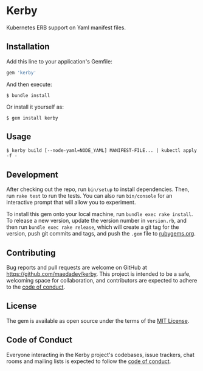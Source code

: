 # Kerby

Kubernetes ERB support on Yaml manifest files.

## Installation

Add this line to your application's Gemfile:

```ruby
gem 'kerby'
```

And then execute:

    $ bundle install

Or install it yourself as:

    $ gem install kerby

## Usage

    $ kerby build [--node-yaml=NODE_YAML] MANIFEST-FILE... | kubectl apply -f -

## Development

After checking out the repo, run `bin/setup` to install dependencies. Then, run `rake test` to run the tests. You can also run `bin/console` for an interactive prompt that will allow you to experiment.

To install this gem onto your local machine, run `bundle exec rake install`. To release a new version, update the version number in `version.rb`, and then run `bundle exec rake release`, which will create a git tag for the version, push git commits and tags, and push the `.gem` file to [rubygems.org](https://rubygems.org).

## Contributing

Bug reports and pull requests are welcome on GitHub at https://github.com/maedadev/kerby. This project is intended to be a safe, welcoming space for collaboration, and contributors are expected to adhere to the [code of conduct](https://github.com/maedadev/kerby/blob/master/CODE_OF_CONDUCT.md).


## License

The gem is available as open source under the terms of the [MIT License](https://opensource.org/licenses/MIT).

## Code of Conduct

Everyone interacting in the Kerby project's codebases, issue trackers, chat rooms and mailing lists is expected to follow the [code of conduct](https://github.com/maedadev/kerby/blob/master/CODE_OF_CONDUCT.md).
